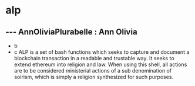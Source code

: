 # alp

--- AnnOliviaPlurabelle : Ann Olivia
 -
 - b
 - c
ALP is a set of bash functions which seeks to capture and
 document a blockchain transaction in a readable and trustable way.  It seeks to extend ethereum into religion and law.  When using this shell, all actions are to be considered ministerial actions of a sub denomination of soirism, which is simply a religion synthesized for such purposes.
